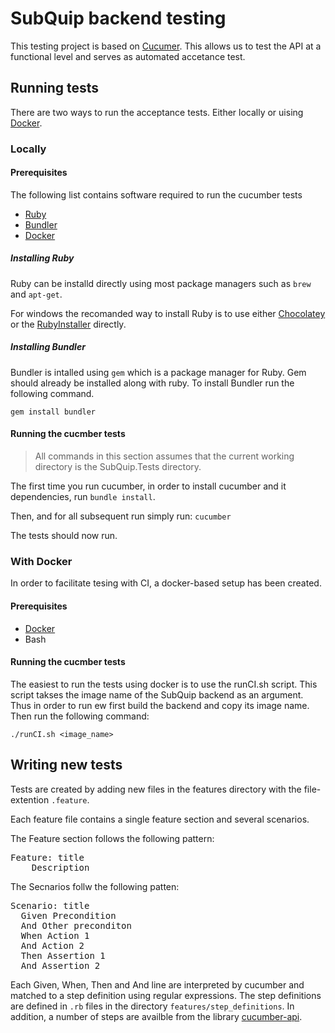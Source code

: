 SubQuip backend testing
========================

This testing project is based on [Cucumer]. This allows us to test the API at a functional level and serves as automated accetance test.

Running tests
--------------

There are two ways to run the acceptance tests. Either locally or uising [Docker].

### Locally

#### Prerequisites

The following list contains software required to run the cucumber tests

- [Ruby]
- [Bundler]
- [Docker]

##### Installing Ruby

Ruby can be installd directly using most package managers such as `brew` and `apt-get`.

For windows the recomanded way to install Ruby is to use either [Chocolatey] or the [RubyInstaller] directly.

##### Installing Bundler
Bundler is intalled using `gem` which is a package manager for Ruby. Gem should already be installed along with ruby. To install Bundler run the following command.

`gem install bundler`

#### Running the cucmber tests

>All commands in this section assumes that the current working directory is the SubQuip.Tests directory.

The first time you run cucumber, in order to install cucumber and it dependencies, run `bundle install`.

Then, and for all subsequent run simply run: `cucumber`

The tests should now run.

### With Docker

In order to facilitate tesing with CI, a docker-based setup has been created.

#### Prerequisites

- [Docker]
- Bash

#### Running the cucmber tests

The easiest to run the tests using docker is to use the runCI.sh script. This script takses the image name of the SubQuip backend as an argument. Thus in order to run ew first build the backend and copy its image name. Then run the following command: 

`./runCI.sh <image_name>`

Writing new tests
----------------

Tests are created by adding new files in the features directory with the file-extention `.feature`.

Each feature file contains a single feature section and several scenarios.

The Feature section follows the following pattern:

<pre>Feature: title
    Description
</pre>

The Secnarios follw the following patten:

<pre>
Scenario: title
  Given Precondition
  And Other preconditon
  When Action 1
  And Action 2
  Then Assertion 1
  And Assertion 2
</pre>

Each Given, When, Then and And line are interpreted by cucumber and matched to a step definition using regular expressions. The step definitions are defined in `.rb` files in the directory `features/step_definitions`. In addition, a number of steps are availble from the library [cucumber-api].


[Cucumer]: http://cucumber.io
[cucumber-api]:https://github.com/hidroh/cucumber-api
[Docker]: https://www.docker.com
[Ruby]: https://www.ruby-lang.org
[Bundler]: https://bundler.io/
[RubyInstaller]: https://rubyinstaller.org/
[Chocolatey]: https://chocolatey.org/